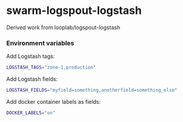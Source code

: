 # swarm-logspout-logstash

Derived work from looplab/logspout-logstash

### Environment variables

Add Logstash tags:

```bash
LOGSTASH_TAGS="zone-1,production"
```

Add Logstash fields:

```bash
LOGSTASH_FIELDS="myfield=something,anotherfield=something_else"
```

Add docker container labels as fields:

```bash
DOCKER_LABELS="on"
```

